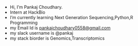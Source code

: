 - Hi, I’m Pankaj Choudhary.
- Intern at HackBio
- I’m currently learning Next Generation Sequencing,Python,R Programming
- my Email Id is pankajchoudhary0558@gmail.com 
- my slack username is @pankaj
- my stack biorder is Genomics,Transcriptomics
